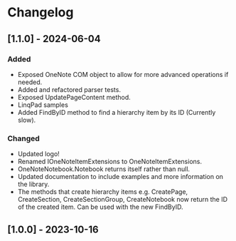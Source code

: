 # Changelog

## [1.1.0] - 2024-06-04

### Added
- Exposed OneNote COM object to allow for more advanced operations if needed.
- Added and refactored parser tests.
- Exposed UpdatePageContent method.
- LinqPad samples
- Added FindByID method to find a hierarchy item by its ID (Currently slow).

### Changed
- Updated logo!
- Renamed IOneNoteItemExtensions to OneNoteItemExtensions.
- OneNoteNotebook.Notebook returns itself rather than null.
- Updated documentation to include examples and more information on the library.
- The methods that create hierarchy items e.g. CreatePage, CreateSection, CreateSectionGroup, CreateNotebook now return the ID of the created item. Can be used with the new FindByID.

## [1.0.0] - 2023-10-16